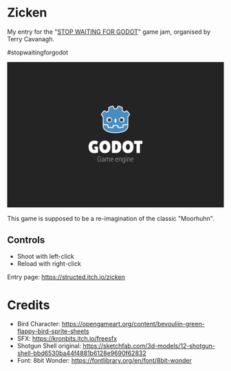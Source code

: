 # Zicken
My entry for the "[STOP WAITING FOR GODOT](https://itch.io/jam/stop-waiting-for-godot)" game jam, organised by Terry Cavanagh.

#stopwaitingforgodot

![Gameplay GIF](art/public/Zicken_Progress_Score.gif)


This game is supposed to be a re-imagination of the classic "Moorhuhn".

## Controls
* Shoot with left-click
* Reload with right-click

Entry page: https://structed.itch.io/zicken

# Credits

* Bird Character: https://opengameart.org/content/bevouliin-green-flappy-bird-sprite-sheets
* SFX: https://kronbits.itch.io/freesfx
* Shotgun Shell original: https://sketchfab.com/3d-models/12-shotgun-shell-bbd6530ba44f4881b6128e9690f62832
* Font: 8bit Wonder: https://fontlibrary.org/en/font/8bit-wonder
